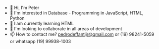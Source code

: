 - 👋 Hi, I'm Peter
- 👀 I'm interested in Database - Programming in JavaScript, HTML, Python
- 🌱 I am currently learning HTML
- 💞️ I'm looking to collaborate in all areas of development
- 📫 How to contact me? pedrodeffantijr@gmail.com or (19) 98241-5059 or whatsapp (19) 99938-1003

<!---
pedrodeffanti/pedrodeffanti is a ✨ special ✨ repository because its `README.md` (this file) appears on your GitHub profile.
You can click the Preview link to take a look at your changes.
--->
